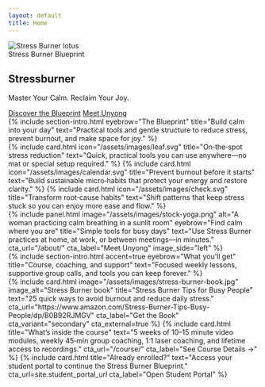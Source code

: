 ```yaml
---
layout: default
title: Home
---
```


<section class="hero">
  <div class="container">
  <img class="lotus" src="{{ '/assets/images/stressburner-lotus.png' | relative_url }}" alt="Stress Burner lotus" />
    <div class="tag">Stress Burner Blueprint</div>
  <h1>Stressburner</h1>
  <p class="subtitle">Master Your Calm. Reclaim Your Joy.</p>
    <div class="cta-row">
      <a class="btn" href="{{ site.purchase_url }}" target="_blank" rel="noopener">Discover the Blueprint</a>
      <a class="btn secondary" href="{{ '/about/' | relative_url }}">Meet Unyong</a>
    </div>
  </div>
</section>

<section class="section">
  <div class="container">
    {% include section-intro.html eyebrow="The Blueprint" title="Build calm into your day" text="Practical tools and gentle structure to reduce stress, prevent burnout, and make space for joy." %}
    <div class="grid cols-3">
    {% include card.html icon="/assets/images/leaf.svg" title="On‑the‑spot stress reduction" text="Quick, practical tools you can use anywhere—no mat or special setup required." %}
    {% include card.html icon="/assets/images/calendar.svg" title="Prevent burnout before it starts" text="Build sustainable micro‑habits that protect your energy and restore clarity." %}
    {% include card.html icon="/assets/images/check.svg" title="Transform root‑cause habits" text="Shift patterns that keep stress stuck so you can enjoy more ease and flow." %}
    </div>
  </div>
</section>

<section class="section">
  <div class="container">
    {% include panel.html image="/assets/images/stock-yoga.png" alt="A woman practicing calm breathing in a sunlit room" eyebrow="Find calm where you are" title="Simple tools for busy days" text="Use Stress Burner practices at home, at work, or between meetings—in minutes." cta_url="/about/" cta_label="Meet Unyong" image_side="left" %}
  </div>
</section>

<section class="section">
  <div class="container">
    {% include section-intro.html accent=true eyebrow="What you'll get" title="Course, coaching, and support" text="Focused weekly lessons, supportive group calls, and tools you can keep forever." %}
    <div class="grid cols-3">
    {% include card.html image="/assets/images/stress-burner-book.jpg" image_alt="Stress Burner book" title="Stress Burner Tips for Busy People" text="25 quick ways to avoid burnout and reduce daily stress." cta_url="https://www.amazon.com/Stress-Burner-Tips-Busy-People/dp/B0B92RJMGV" cta_label="Get the Book" cta_variant="secondary" cta_external=true %}
    {% include card.html title="What’s inside the course" text="5 weeks of 10–15 minute video modules, weekly 45‑min group coaching, 1:1 laser coaching, and lifetime access to recordings." cta_url="/course/" cta_label="See Course Details →" %}
    {% include card.html title="Already enrolled?" text="Access your student portal to continue the Stress Burner Blueprint." cta_url=site.student_portal_url cta_label="Open Student Portal" %}
    </div>
  </div>
</section>
